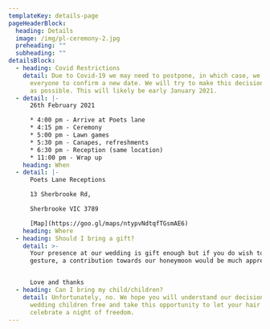 ```yaml
---
templateKey: details-page
pageHeaderBlock:
  heading: Details
  image: /img/pl-ceremony-2.jpg
  preheading: ""
  subheading: ""
detailsBlock:
  - heading: Covid Restrictions
    detail: Due to Covid-19 we may need to postpone, in which case, we will contact
      everyone to confirm a new date. We will try to make this decision as soon
      as possible. This will likely be early January 2021.
  - detail: |-
      26th February 2021

      * 4:00 pm - Arrive at Poets lane
      * 4:15 pm - Ceremony
      * 5:00 pm - Lawn games
      * 5:30 pm - Canapes, refreshments
      * 6:30 pm - Reception (same location)
      * 11:00 pm - Wrap up
    heading: When
  - detail: |-
      Poets Lane Receptions

      13 Sherbrooke Rd,

      Sherbrooke VIC 3789

      [Map](https://goo.gl/maps/ntypvNdtqfTGsmAE6)
    heading: Where
  - heading: Should I bring a gift?
    detail: >-
      Your presence at our wedding is gift enough but if you do wish to make a
      gesture, a contribution towards our honeymoon would be much appreciated.


      Love and thanks
  - heading: Can I bring my child/children?
    detail: Unfortunately, no. We hope you will understand our decision to make the
      wedding children free and take this opportunity to let your hair down and
      celebrate a night of freedom.
---
```

